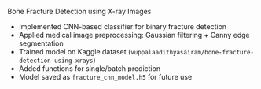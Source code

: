 Bone Fracture Detection using X-ray Images

- Implemented CNN-based classifier for binary fracture detection
- Applied medical image preprocessing: Gaussian filtering + Canny edge segmentation
- Trained model on Kaggle dataset (`vuppalaadithyasairam/bone-fracture-detection-using-xrays`)
- Added functions for single/batch prediction
- Model saved as `fracture_cnn_model.h5` for future use
